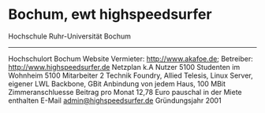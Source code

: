 # Bochum, ewt highspeedsurfer

  Hochschule              Ruhr-Universität Bochum
  ----------------------- ------------------------------------------------------------------------------------------------------------------------
  Hochschulort            Bochum
  Website                 Vermieter: <http://www.akafoe.de>; Betreiber: <http://www.highspeedsurfer.de>
  Netzplan                k.A
  Nutzer                  5100
  Studenten im Wohnheim   5100
  Mitarbeiter             2
  Technik                 Foundry, Allied Telesis, Linux Server, eigener LWL Backbone, GBit Anbindung von jedem Haus, 100 MBit Zimmeranschluesse
  Beitrag pro Monat       12,78 Euro pauschal in der Miete enthalten
  E-Mail                  admin@highspeedsurfer.de
  Gründungsjahr           2001
